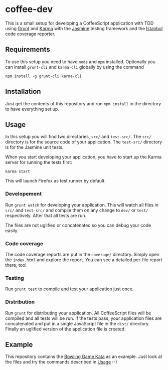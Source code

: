 # coffee-dev

This is a small setup for developing a CoffeeScript application with TDD using [Grunt](http://gruntjs.com/) and [Karma](http://karma-runner.github.io/0.12/index.html) with the [Jasmine](http://jasmine.github.io/) testing framework and the [Istanbul](https://github.com/yahoo/istanbul) code coverage reporter.

## Requirements

To use this setup you need to have `node` and `npm` installed. Optionally you can install `grunt-cli` and `karma-cli` globally by using the command

```
npm install -g grunt-cli karma-cli
```

## Installation

Just get the contents of this repository and run `npm install` in the directory to have everything set up.

## Usage

In this setup you will find two directories, `src/` and `test-src/`. The `src/` directory is for the source code of your application. The `test-src/` directory is for the Jasmine unit tests.

When you start developing your application, you have to start up the Karma server for running the tests first:

```
karma start
```

This will launch Firefox as test runner by default.

### Developement

Run `grunt watch` for developing your application. This will watch all files in `src/` and `test-src/` and compile them on any change to `dev/` or `test/` respectively. After that all tests are run.

The files are not uglified or concatenated so you can debug your code easily.

### Code coverage

The code coverage reports are put in the `coverage/` directory. Simply open the `index.html` and explore the report. You can see a detailed per-file report there, too!

### Testing

Run `grunt test` to compile and test your application just once.

### Distribution

Run `grunt` for distributing your application. All CoffeeScript files will be compiled and all tests will be run. If the tests pass, your application files are concatenated and put in a single JavaScript file in the `dist/` directory. Finally an uglified version of the application file is created.

## Example

This repository contains the [Bowling Game Kata](http://butunclebob.com/ArticleS.UncleBob.TheBowlingGameKata) as an example. Just look at the files and try the commands described in [Usage](#usage) :-)
